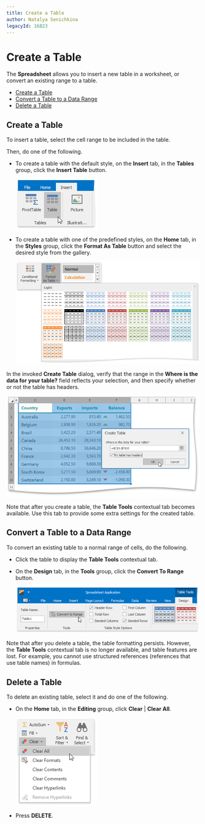 ```yaml
---
title: Create a Table
author: Natalya Senichkina
legacyId: 16823
---
```

# Create a Table
The **Spreadsheet** allows you to insert a new table in a worksheet, or convert an existing range to a table.
* [Create a Table](#create)
* [Convert a Table to a Data Range](#convert)
* [Delete a Table](#delete)

## <a name="create"/>Create a Table
To insert a table, select the cell range to be included in the table.

Then, do one of the following.
* To create a table with the default style, on the **Insert** tab, in the **Tables** group, click the **Insert Table** button.
	
	![InsertTableButton](../../../images/img22414.png)
* To create a table with one of the predefined styles, on the **Home** tab, in the **Styles** group, click the **Format As Table** button and select the desired style from the gallery.
	
	![Spreadsheet_FormatAsTable](../../../images/img22670.png)

In the invoked **Create Table** dialog, verify that the range in the **Where is the data for your table?** field reflects your selection, and then specify whether or not the table has headers.

![CreateTableDialog](../../../images/img22409.png)

Note that after you create a table, the **Table Tools** contextual tab becomes available. Use this tab to provide some extra settings for the created table.

## <a name="convert"/>Convert a Table to a Data Range
To convert an existing table to a normal range of cells, do the following.
* Click the table to display the **Table Tools** contextual tab.
* On the **Design** tab, in the **Tools** group, click the **Convert To Range** button.
	
	![Spreadsheet_ConvertToRange](../../../images/img22671.png)

Note that after you delete a table, the table formatting persists. However, the **Table Tools** contextual tab is no longer available, and table features are lost. For example, you cannot use structured references (references that use table names) in formulas.

## <a name="delete"/>Delete a Table
To delete an existing table, select it and do one of the following.
* On the **Home** tab, in the **Editing** group, click **Clear** | **Clear All**.
	
	![Spreadsheet_ClearAllButton](../../../images/img22697.png)
* Press **DELETE**.